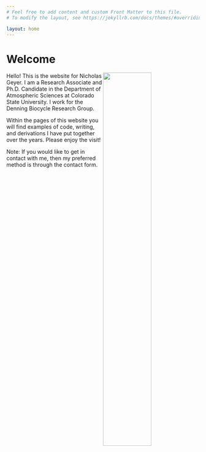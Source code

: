 ```yaml
---
# Feel free to add content and custom Front Matter to this file.
# To modify the layout, see https://jekyllrb.com/docs/themes/#overriding-theme-defaults

layout: home
---
```

<h1>Welcome</h1>
<img style="float: right;" src="{{ site.url }}/assets/me2.jpg" width="50%">
<p>Hello! This is the website for Nicholas Geyer.  I am a Research Associate
and Ph.D. Candidate in the Department of Atmospheric Sciences at Colorado State University.
I work for the Denning Biocycle Research Group.</p>

<p>
Within the pages of this website you will find examples of code, writing,
and derivations I have put together over the years.  Please enjoy the visit!</p>

<p> Note: If you would like to get in contact with me, then my preferred method is through the
contact form.</p>
